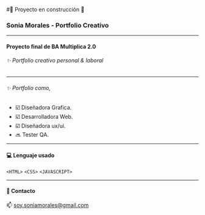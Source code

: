 #🚧 Proyecto en construcción 🚧


### Sonia Morales - Portfolio Creativo

------------

#### Proyecto final de BA Multiplica 2.0

###### :sparkles: Portfolio creativo personal &amp; laboral

------------

###### :sparkles: Portfolio como,

- :ballot_box_with_check: Diseñadora Grafica.
- :ballot_box_with_check: Desarrolladora Web.
- :ballot_box_with_check: Diseñadora ux/ui.
- :soon: Tester QA.

------------

#### :computer: Lenguaje usado
`<HTML>`  `<CSS>`  `<JAVASCRIPT>`

------------

#### :e-mail: Contacto 
:mailbox: soy.soniamorales@gmail.com

